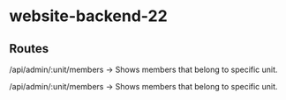 # website-backend-22

## Routes

/api/admin/:unit/members    ->    Shows members that belong to specific unit.

/api/admin/:unit/members    ->    Shows members that belong to specific unit.